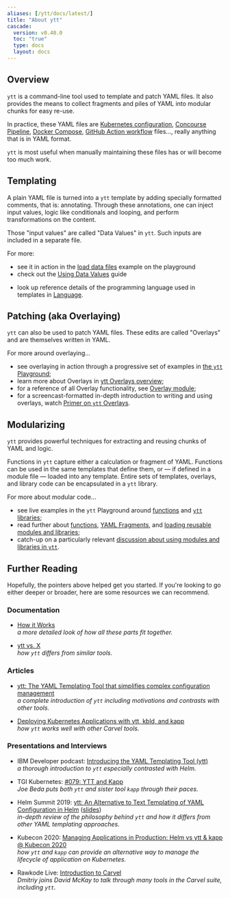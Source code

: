 ```yaml
---
aliases: [/ytt/docs/latest/]
title: "About ytt"
cascade:
  version: v0.40.0
  toc: "true"
  type: docs
  layout: docs
---
```


## Overview

`ytt` is a command-line tool used to template and patch YAML files. It also provides the means to collect fragments and piles of YAML into modular chunks for easy re-use.

In practice, these YAML files are [Kubernetes configuration](https://kubernetes.io/docs/concepts/cluster-administration/manage-deployment/), [Concourse Pipeline](https://concourse-ci.org/pipelines.html#schema.pipeline), [Docker Compose](https://github.com/compose-spec/compose-spec/blob/master/spec.md#compose-file), [GitHub Action workflow](https://docs.github.com/en/actions/reference/workflow-syntax-for-github-actions) files..., really anything that is in YAML format.

`ytt` is most useful when manually maintaining these files has or will become too much work.

## Templating

A plain YAML file is turned into a `ytt` template by adding specially formatted comments, that is: annotating. Through these annotations, one can inject input values, logic like conditionals and looping, and perform transformations on the content.

Those "input values" are called "Data Values" in `ytt`. Such inputs are included in a separate file.

For more:
* see it in action in the [load data files](/ytt/#example:example-load-data-values) 
example on the playground
* check out the [Using Data Values](how-to-use-data-values.md) guide
- look up reference details of the programming language used in templates in [Language](lang.md).

## Patching (aka Overlaying)

`ytt` can also be used to patch YAML files. These edits are called "Overlays" and are themselves written in YAML.

For more around overlaying...
- see overlaying in action through a progressive set of examples in [the `ytt` Playground](/ytt/#example:example-match-all-docs);
- learn more about Overlays in [ytt Overlays overview](ytt-overlays.md);
- for a reference of all Overlay functionality, see [Overlay module](lang-ref-ytt-overlay.md);
- for a screencast-formatted in-depth introduction to writing and using overlays, watch [Primer on `ytt` Overlays](/blog/primer-on-ytt-overlays/).

## Modularizing

`ytt` provides powerful techniques for extracting and reusing chunks of YAML and logic.

Functions in `ytt` capture either a calculation or fragment of YAML. Functions can be used in the same templates that define them, or — if defined in a module file — loaded into any template. Entire sets of templates, overlays, and library code can be encapsulated in a `ytt` library.

For more about modular code...
- see live examples in the `ytt` Playground around [functions](ytt/#example:example-function) and [`ytt` libraries](/ytt/#example:example-ytt-library-module);
- read further about [functions](lang-ref-def.md), [YAML Fragments](lang-ref-yaml-fragment.md), and [loading reusable modules and libraries](lang-ref-load.md);
- catch-up on a particularly relevant [discussion about using modules and libraries in `ytt`](https://github.com/vmware-tanzu/carvel-ytt/discussions/392#discussioncomment-766445).

## Further Reading

Hopefully, the pointers above helped get you started. If you're looking to go either deeper or broader, here are some resources we can recommend.

### Documentation

- [How it Works](how-it-works.md) \
  _a more detailed look of how all these parts fit together._
  
- [ytt vs. X](ytt-vs-x.md) \
  _how `ytt` differs from similar tools._

### Articles

- [ytt: The YAML Templating Tool that simplifies complex configuration management](https://developer.ibm.com/blogs/yaml-templating-tool-to-simplify-complex-configuration-management/) \
  _a complete introduction of `ytt` including motivations and contrasts with other tools._
  
- [Deploying Kubernetes Applications with ytt, kbld, and kapp](/blog/deploying-apps-with-ytt-kbld-kapp) \
  _how `ytt` works well with other Carvel tools._

### Presentations and Interviews

- IBM Developer podcast: [Introducing the YAML Templating Tool (ytt)](https://www.youtube.com/watch?v=KbB5tI_g3bo) \
  _a thorough introduction to `ytt` especially contrasted with Helm._
  
- TGI Kubernetes: [#079: YTT and Kapp](https://www.youtube.com/watch?v=CSglwNTQiYg) \
  _Joe Beda puts both `ytt` and sister tool `kapp` through their paces._
  
- Helm Summit 2019: [ytt: An Alternative to Text Templating of YAML Configuration in Helm](https://www.youtube.com/watch?v=7-PqgpkxC7E)
  ([slides](https://github.com/k14s/meetups/blob/develop/ytt-2019-sep-helm-summit.pdf)) \
  _in-depth review of the philosophy behind `ytt` and how it differs from other YAML templating approaches._
  
- Kubecon 2020: [Managing Applications in Production: Helm vs ytt & kapp @ Kubecon 2020](https://www.youtube.com/watch?v=WJw1MDFMVuk) \
  _how `ytt` and `kapp` can provide an alternative way to manage the lifecycle of application on Kubernetes._
  
- Rawkode Live: [Introduction to Carvel](https://www.youtube.com/watch?v=LBCmMTofNxw) \
  _Dmitriy joins David McKay to talk through many tools in the Carvel suite, including `ytt`._
